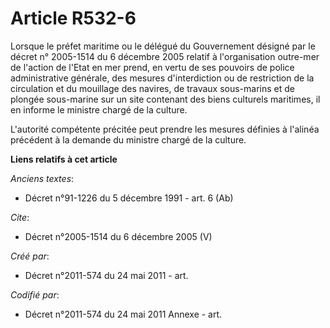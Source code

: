 # Article R532-6

Lorsque le préfet maritime ou le délégué du Gouvernement désigné par le décret n° 2005-1514 du 6 décembre 2005 relatif à
l'organisation outre-mer de l'action de l'Etat en mer prend, en vertu de ses pouvoirs de police administrative générale, des
mesures d'interdiction ou de restriction de la circulation et du mouillage des navires, de travaux sous-marins et de plongée
sous-marine sur un site contenant des biens culturels maritimes, il en informe le ministre chargé de la culture.

L'autorité compétente précitée peut prendre les mesures définies à l'alinéa précédent à la demande du ministre chargé de la
culture.

**Liens relatifs à cet article**

_Anciens textes_:

  - Décret n°91-1226 du 5 décembre 1991 - art. 6 (Ab)

_Cite_:

  - Décret n°2005-1514 du 6 décembre 2005 (V)

_Créé par_:

  - Décret n°2011-574 du 24 mai 2011  - art.

_Codifié par_:

  - Décret n°2011-574 du 24 mai 2011 Annexe - art.
